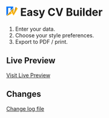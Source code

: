# <img src="./src/assets/images/logo.svg" alt="Easy CV builder logo" width="30px"/> Easy CV Builder

1. Enter your data.
2. Choose your style preferences.
3. Export to PDF / print.

## Live Preview
 [Visit Live Preview](https://diaa-e.github.io/easy-cv-builder/)

## Changes

[Change log file](./CHANGELOG.md)